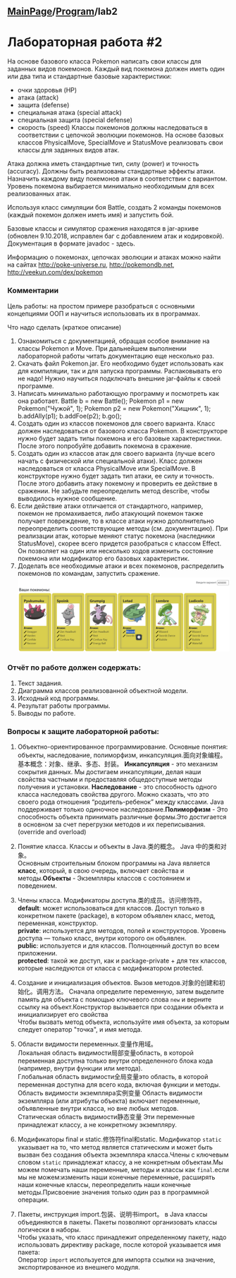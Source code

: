 ## [MainPage](../READEME.md)/[Program](readme.mdreadme)/lab2
# Лабораторная работа #2
На основе базового класса Pokemon написать свои классы для заданных видов покемонов. Каждый вид покемона должен иметь один или два типа и стандартные базовые характеристики:

- очки здоровья (HP)
- атака (attack)
- защита (defense)
- специальная атака (special attack)
- специальная защита (special defense)
- скорость (speed)
Классы покемонов должны наследоваться в соответствии с цепочкой эволюции покемонов. На основе базовых классов PhysicalMove, SpecialMove и StatusMove реализовать свои классы для заданных видов атак.

Атака должна иметь стандартные тип, силу (power) и точность (accuracy). Должны быть реализованы стандартные эффекты атаки. Назначить каждому виду покемонов атаки в соответствии с вариантом. Уровень покемона выбирается минимально необходимым для всех реализованных атак.

Используя класс симуляции боя Battle, создать 2 команды покемонов (каждый покемон должен иметь имя) и запустить бой.

Базовые классы и симулятор сражения находятся в jar-архиве (обновлен 9.10.2018, исправлен баг с добавлением атак и кодировкой). Документация в формате javadoc - здесь.

Информацию о покемонах, цепочках эволюции и атаках можно найти на сайтах http://poke-universe.ru, http://pokemondb.net, http://veekun.com/dex/pokemon

### Комментарии
Цель работы: на простом примере разобраться с основными концепциями ООП и научиться использовать их в программах.

Что надо сделать (краткое описание)

1. Ознакомиться с документацией, обращая особое внимание на классы Pokemon и Move. При дальнейшем выполнении лабораторной работы читать документацию еще несколько раз.
2. Скачать файл Pokemon.jar. Его необходимо будет использовать как для компиляции, так и для запуска программы. Распаковывать его не надо! Нужно научиться подключать внешние jar-файлы к своей программе.
3. Написать минимально работающую программу и посмотреть как она работает.
Battle b = new Battle();
Pokemon p1 = new Pokemon("Чужой", 1);
Pokemon p2 = new Pokemon("Хищник", 1);
b.addAlly(p1);
b.addFoe(p2);
b.go();
4. Создать один из классов покемонов для своего варианта. Класс должен наследоваться от базового класса Pokemon. В конструкторе нужно будет задать типы покемона и его базовые характеристики. После этого попробуйте добавить покемона в сражение.
5. Создать один из классов атак для своего варианта (лучше всего начать с физической или специальной атаки). Класс должен наследоваться от класса PhysicalMove или SpecialMove. В конструкторе нужно будет задать тип атаки, ее силу и точность. После этого добавить атаку покемону и проверить ее действие в сражении. Не забудьте переопределить метод describe, чтобы выводилось нужное сообщение.
6. Если действие атаки отличается от стандартного, например, покемон не промахивается, либо атакующий покемон также получает повреждение, то в классе атаки нужно дополнительно переопределить соответствующие методы (см. документацию). При реализации атак, которые меняют статус покемона (наследники StatusMove), скорее всего придется разобраться с классом Effect. Он позволяет на один или несколько ходов изменить состояние покемона или модификатор его базовых характеристик.
7. Доделать все необходимые атаки и всех покемонов, распределить покемонов по командам, запустить сражение.
![](/Programming/variant/lab2.png)


### Отчёт по работе должен содержать:
1. Текст задания.
2. Диаграмма классов реализованной объектной модели.
3. Исходный код программы.
4. Результат работы программы.
5. Выводы по работе.
### Вопросы к защите лабораторной работы:

1. Объектно-ориентированное программирование. Основные понятия: объекты, наследование, полиморфизм, инкапсуляция.面向对象编程。基本概念：对象、继承、多态、封装。  **Инкапсуляция** - это механизм сокрытия данных. Мы достигаем инкапсуляции, делая наши свойства частными и предоставляя общедоступные методы получения и установки. **Наследование** - это способность одного класса наследовать свойства другого. Можно сказать, что это своего рода отношения “родитель-ребенок” между классами. Java поддерживает только одиночное наследование.**Полиморфизм** - Это способность объекта принимать различные формы.Это достигается в основном за счет перегрузки методов и их переписывания.(override and overload)
2. Понятие класса. Классы и объекты в Java.类的概念。 Java 中的类和对象。  
Основным строительным блоком программы на Java является **класс**, который, в свою очередь, включает свойства и методы.**Объекты** - Экземпляры классов с состоянием и поведением.
3. Члены класса. Модификаторы доступа.类的成员。访问修饰符。
**default**: может использоваться для классов. Доступ только в конкретном пакете (package), в котором объявлен класс, метод, переменная, конструктор.  
**private**: используется для методов, полей и конструкторов. Уровень доступа — только класс, внутри которого он объявлен.  
**public**: используется и для классов. Полноценный доступ во всем приложении.  
**protected**: такой же доступ, как и package-private + для тех классов, которые наследуются от класса с модификатором protected.    
4. Создание и инициализация объектов. Вызов методов.对象的创建和初始化。调用方法。
Сначала определите переменную, затем выделите память для объекта с помощью ключевого слова `new` и верните ссылку на объект.Конструктор вызывается при создании объекта и инициализирует его свойства  
Чтобы вызвать метод объекта, используйте имя объекта, за которым следует оператор "точка", и имя метода.
5. Области видимости переменных.变量作用域。  
Локальная область видимости局部变量область, в которой переменная доступна только внутри определенного блока кода (например, внутри функции или метода).    
Глобальная область видимости全局变量это область, в которой переменная доступна для всего кода, включая функции и методы.    
Область видимости экземпляра实例变量 Область видимости экземпляра (или атрибуты объекта) включает переменные, объявленные внутри класса, но вне любых методов.    
Статическая область видимости静态变量 Эти переменные принадлежат классу, а не конкретному экземпляру.

6. Модификаторы final и static.修饰符final和static.
Модификатор `static` указывает на то, что метод является статическим и может быть вызван без создания объекта экземпляра класса.Члены с ключевым словом `static` принадлежат классу, а не конкретным объектам.Мы можем помечать наши переменные, методы и классы как `final`.если мы не можем:изменить наши конечные переменные, расширять наши конечные классы, переопределить наши конечные методы.Присвоение значения только один раз в программной операции.
7. Пакеты, инструкция import.包装、说明书import。
в Java классы объединяются в пакеты. Пакеты позволяют организовать классы логически в наборы.  
Чтобы указать, что класс принадлежит определенному пакету, надо использовать директиву package, после которой указывается имя пакета:  
Оператор `import` используется для импорта ссылки на значение, экспортированное из внешнего модуля.